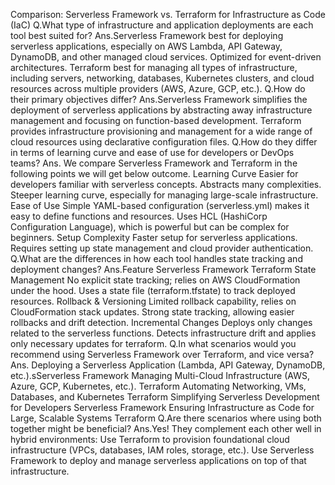 Comparison: Serverless Framework vs. Terraform for Infrastructure as Code (IaC)
Q.What type of infrastructure and application deployments are each tool best suited for?
Ans.Serverless Framework best for deploying serverless applications, especially on AWS Lambda, API Gateway, DynamoDB, and other managed cloud services. Optimized for event-driven architectures.
Terraform best for managing all types of infrastructure, including servers, networking, databases, Kubernetes clusters, and cloud resources across multiple providers (AWS, Azure, GCP, etc.).
Q.How do their primary objectives differ?
Ans.Serverless Framework simplifies the deployment of serverless applications by abstracting away infrastructure management and focusing on function-based development.
Terraform	provides infrastructure provisioning and management for a wide range of cloud resources using declarative configuration files.
Q.How do they differ in terms of learning curve and ease of use for developers or DevOps teams?
Ans. We compare Serverless Framework	and Terraform in the following points we will get below outcome.
Learning Curve Easier for developers familiar with serverless concepts. Abstracts many complexities.	Steeper learning curve, especially for managing large-scale infrastructure.
Ease of Use	Simple YAML-based configuration (serverless.yml) makes it easy to define functions and resources.	Uses HCL (HashiCorp Configuration Language), which is powerful but can be complex for beginners.
Setup Complexity	Faster setup for serverless applications.	Requires setting up state management and cloud provider authentication.
Q.What are the differences in how each tool handles state tracking and deployment changes?
Ans.Feature	Serverless Framework	Terraform
State Management	No explicit state tracking; relies on AWS CloudFormation under the hood.	Uses a state file (terraform.tfstate) to track deployed resources.
Rollback & Versioning	Limited rollback capability, relies on CloudFormation stack updates.	Strong state tracking, allowing easier rollbacks and drift detection.
Incremental Changes	Deploys only changes related to the serverless functions.	Detects infrastructure drift and applies only necessary updates for terraform.
Q.In what scenarios would you recommend using Serverless Framework over Terraform, and vice versa?
Ans. Deploying a Serverless Application (Lambda, API Gateway, DynamoDB, etc.).sServerless Framework
Managing Multi-Cloud Infrastructure (AWS, Azure, GCP, Kubernetes, etc.). Terraform
Automating Networking, VMs, Databases, and Kubernetes  Terraform
Simplifying Serverless Development for Developers	 Serverless Framework
Ensuring Infrastructure as Code for Large, Scalable Systems	Terraform
Q.Are there scenarios where using both together might be beneficial?
Ans.Yes! They complement each other well in hybrid environments:
Use Terraform to provision foundational cloud infrastructure (VPCs, databases, IAM roles, storage, etc.).
Use Serverless Framework to deploy and manage serverless applications on top of that infrastructure.


